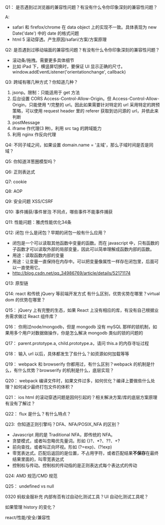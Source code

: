Q1：	是否遇到过浏览器的兼容性问题？有没有什么令你印象深刻的兼容性问题？

A:
* safari 和 firefox/chrome 在 data object 上的实现不一致。具体表现为 new Date('date') 中的 date 的格式问题
* html 5 滚动穿透。产生原因/safari/方案/方案原理


Q2:	是否遇到过移动端面的兼容性问题？有没有什么令你印象深刻的兼容性问题？

* 滚动条/拖拽。需要更多具体细节
* 比如 iPad 下，横竖屏切换时，要保证 UI 显示正确的尺寸。window.addEventListener('orientationchange', callback)


Q3:	跨域有哪几种方式？你知道几种？

1. jsonp。限制：只能适用于 get 方法
2. 后台设置 CORS Access-Control-Allow-Origin。但 Access-Control-Allow-Origin，只能使用 \*/完整的 url。因此如果需要针对特定的 url 采用特定的跨预策略，可以使用 request header 里的 referer 获取到访问源的 url，并依此来判断
3. postMessage
4. iframe 作代理(3 种)，利用 src tag 的跨域能力
5. 利用 nginx 作反向代理


Q4:	不同子域之间，如果设置 domain.name = '主域'，那么子域时间是否是同域？


Q5:	你知道洋葱圈模型吗？


Q6:	正则表达式


Q7:	cookie


Q8:	AOP


Q9:	安全问题 XSS/CSRF


Q10:	事件捕获/事件冒泡 不同点，哪些事件不能事件捕获


Q11:	性能问题：雅虎性能优化34条


Q12:	闭包  什么是闭包？早期的闭包一般有什么应用？
* 闭包是一个可以读取其他函数中变量的函数。而在 javascript 中，只有函数的子函数才可以读取外部的局部变量，因此可以简单理解成函数内部的函数。
* 用途：读取函数内部的变量
* 用途：让变量一直保持在内存中。可以把变量像属性一样存在闭包里，后面可以一直使用它。
* http://blog.csdn.net/qq_34986769/article/details/52171174


Q13:	原型链


Q14:	react 和传统 jQuery 等前端开发方式 有什么区别，优势劣势在哪里？virtual dom 的优势在哪里？


Q15：	jQuery 上有完整的生态，如果 React 上没有相应的库，有没有自己根据业务需求做过 React 组件库？


Q16：	你用过node/mongodb，但是 mongodb 没有 mySQL 那样的锁机制，如果用多个用户对数据做操作，你是怎么解决 mongodb 类似的锁的问题的


Q17：	parent.prototype.a, child.prototype.a，请问 this.a 的内存寻址过程


Q18：	输入 url 以后，具体都发生了些什么？如资源如何加载等等


Q19：	webpack 和 browserify 你都用过，有什么区别？webpack 的机制是什么，有什么优势？browserify 的机制是什么，底层实现？


Q20：	webpack 编译文件时，如果文件过多，如何优化？编译上要做些什么处理？如何减少最终打包文件的体积？


Q21：	ios html 的滚动穿透问题是因何引起的？相关解决方案/库的底层方案原理有没有了解过？


Q22：	flux 是什么？有什么特点？


Q23:  你知道正则引擎吗？DFA、NFA/POSIX_NFA 的区别？
* Javascript 用的是 Traditional NFA，即传统的 NFA。
* 贪婪模式，或者叫忽略优先量词。形如 {}?、\*?、??、+?
* 前向查找，或者叫正向环视。形如 (?=exp)、(?!exp)
* 零宽表达式。匹配后返回的是位置，不占用字符，或者匹配结果**不保存**在最终结果里面的，叫零宽表达式
* 控制权与传动。控制权的传动指的是正则表达式每个表达式的传动


Q24:  AMD 规范/CMD 规范



Q25： undefined vs null


0320 蚂蚁金服补充
内部有否有过自动化测试工具？UI 自动化测试工具呢？

如果管理 history 的变化？


react/性能/安全/兼容性
